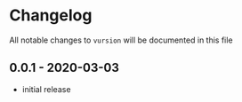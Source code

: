 # Changelog

All notable changes to `vursion` will be documented in this file

## 0.0.1 - 2020-03-03

- initial release
